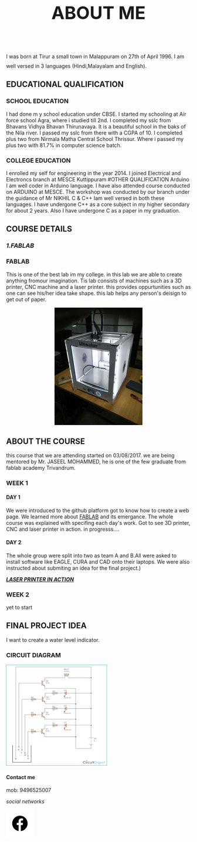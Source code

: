 <font size="+5">
<p align= "center">
  <b> ABOUT ME </b>
  </p></font>
 I was born at Tirur a small town in Malappuram on 27th of April 1996. I am well versed in 3 languages (Hindi,Malayalam and English).





## EDUCATIONAL QUALIFICATION
 ### SCHOOL EDUCATION 
 I had done m y school education under CBSE.
 I started my schooling at Air force school Agra, where i studied till 2nd. I completed my sslc from Bhavans Vidhya Bhavan Thirunavaya. It is a beautiful school in the baks of the Nila river. I passed my sslc from there with a CGPA of 10. I completed plus two from Nirmala Matha Central School Thrissur. Where i passed my plus two with 81.7% in computer science batch. 
 ### COLLEGE EDUCATION
 I enrolled my self for engineering in the year 2014. I joined Electrical and Electroncs branch at MESCE Kuttippuram
 #OTHER QUALIFICATION
Arduino
I am well coder in Arduino language. I have also attended course conducted on ARDUINO at MESCE. The workshop was conducted by our branch under the guidance of Mr NIKHIL 
C & C++ 
Iam well versed in both these languages. I have undergone C++ as a core subject in my higher secondary for about 2 years. Also I have undergone C as a paper in my graduation.
## COURSE DETAILS
### _1.FABLAB_ #
 

### FABLAB

This is one of the best lab im my college. in this lab we are able to create anything fromour imagination.
Tis lab consists of machines such as a 3D printer, CNC machine and a laser printer. this provides oppurtunities such as one can see his/her idea take shape. this lab helps any person's deisign to get out of paper.



<p align= "center">
  <img src="https://raw.githubusercontent.com/arjunhari2704/arjunhari2704.github.io/master/Webp.net-resizeimage.jpg">

</p>

## ABOUT THE COURSE
this course that we are attending started on 03/08/2017. we are being mentored by Mr. JASEEL MOHAMMED, he is one of the few graduate from fablab academy Trivandrum.
### WEEK 1
#### DAY 1
We were introduced to the github platform got to know how to create a web page. We learned more about [FABLAB](http://www.fablabdc.org/history/) and its emergance. The whole course was explained with specifing each day's work. Got to see 3D printer, CNC and laser printer in action. 
in progresss.... 
#### DAY 2
The whole group were split into two as team A and B.All were asked to install software like EAGLE, CURA and CAD onto their laptops. We were also instructed about submiting an idea for the final project.)


[_**LASER PRINTER IN ACTION**_](https://raw.githubusercontent.com/arjunhari2704/arjunhari2704.github.io/master/spinner.gif)



### WEEK 2
yet to start

## FINAL PROJECT IDEA
I want to create a water level indicator.
### CIRCUIT DIAGRAM
![Image](https://raw.githubusercontent.com/arjunhari2704/arjunhari2704.github.io/master/Webp.net-resizeimage.gif) 


#### Contact me

mob: 9496525007

_social networks_

[![Image](https://raw.githubusercontent.com/arjunhari2704/arjunhari2704.github.io/master/output_QRYgjn.gif)](https://www.facebook.com/arjun.hari.395)  


